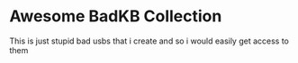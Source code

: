 # Awesome BadKB Collection

This is just stupid bad usbs that i create and so i would easily get access to them 
